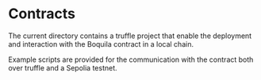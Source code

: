 # Contracts

The current directory contains a truffle project that enable the deployment and interaction with the Boquila contract
in a local chain.

Example scripts are provided for the communication with the contract both over truffle and a Sepolia testnet.

